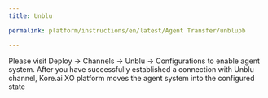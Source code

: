 ```yaml
---
title: Unblu

permalink: platform/instructions/en/latest/Agent Transfer/unblupb

---
```


Please visit Deploy → Channels → Unblu → Configurations to enable agent system.  After you have successfully established a connection with Unblu channel, Kore.ai XO platform moves the agent system into the configured state


